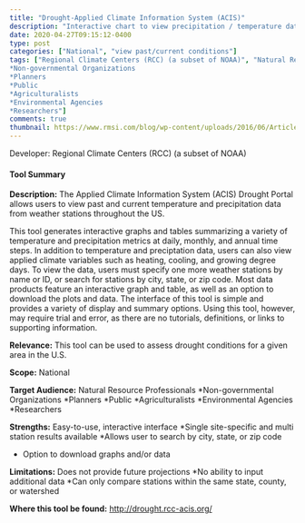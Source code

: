```yaml
---
title: "Drought-Applied Climate Information System (ACIS)"
description: "Interactive chart to view precipitation / temperature data for stations across the U.S."
date: 2020-04-27T09:15:12-0400
type: post
categories: ["National", "view past/current conditions"]
tags: ["Regional Climate Centers (RCC) (a subset of NOAA)", "Natural Resource Professionals
*Non-governmental Organizations
*Planners
*Public
*Agriculturalists
*Environmental Agencies
*Researchers"]
comments: true
thumbnail: https://www.rmsi.com/blog/wp-content/uploads/2016/06/Article-04.jpg
---
```

Developer: Regional Climate Centers (RCC) (a subset of NOAA)

#### Tool Summary
**Description:** The Applied Climate Information System (ACIS) Drought Portal allows users to view past and current temperature and precipitation data from weather stations throughout the US. 

This tool generates interactive graphs and tables summarizing a variety of temperature and precipitation metrics at daily, monthly, and annual time steps. In addition to temperature and preciptation data, users can also view applied climate variables such as heating, cooling, and growing degree days. To view the data, users must specify one more weather stations by name or ID, or search for stations by city, state, or zip code. Most data products feature an interactive graph and table, as well as an option to download the plots and data. The interface of this tool is simple and provides a variety of display and summary options. Using this tool, however, may require trial and error, as there are no tutorials, definitions, or links to supporting information.

**Relevance:** This tool can be used to assess drought conditions for a given area in the U.S.

**Scope:** National

**Target Audience:** Natural Resource Professionals
*Non-governmental Organizations
*Planners
*Public
*Agriculturalists
*Environmental Agencies
*Researchers

**Strengths:** Easy-to-use, interactive interface
*Single site-specific and multi station results available
*Allows user to search by city, state, or zip code
* Option to download graphs and/or data

**Limitations:** Does not provide future projections
*No ability to input additional data
*Can only compare stations within the same state, county, or watershed

**Where this tool be found:** http://drought.rcc-acis.org/
